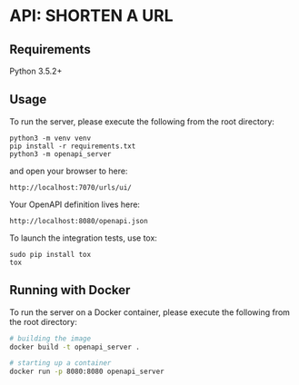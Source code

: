 # API: SHORTEN A URL

## Requirements
Python 3.5.2+

## Usage
To run the server, please execute the following from the root directory:

```
python3 -m venv venv
pip install -r requirements.txt
python3 -m openapi_server
```

and open your browser to here:

```
http://localhost:7070/urls/ui/
```

Your OpenAPI definition lives here:

```
http://localhost:8080/openapi.json
```

To launch the integration tests, use tox:
```
sudo pip install tox
tox
```

## Running with Docker

To run the server on a Docker container, please execute the following from the root directory:

```bash
# building the image
docker build -t openapi_server .

# starting up a container
docker run -p 8080:8080 openapi_server
```
